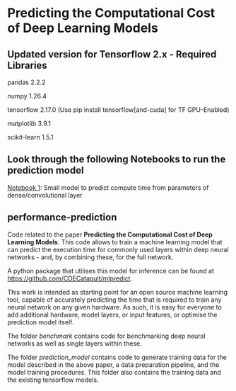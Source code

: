 # Predicting the Computational Cost of Deep Learning Models
## Updated version for Tensorflow 2.x - Required Libraries 
pandas                   2.2.2

numpy                    1.26.4

tensorflow               2.17.0 (Use pip install tensorflow[and-cuda] for TF GPU-Enabled)

matplotlib               3.9.1

scikit-learn             1.5.1


## Look through the following Notebooks to run the prediction model
[Notebook 1](https://github.com/alirezaprl11/ml-performance-prediction/blob/master/prediction_model/notebooks/model_compTime_V2.ipynb): Small model to predict compute time from parameters of dense/convolutional layer 
## performance-prediction
Code related to the paper **Predicting the Computational Cost of Deep Learning Models**. This code allows to train a machine learning model that can predict the execution time for commonly used layers within deep neural networks - and, by combining these, for the full network.

A python package that utilises this model for inference can be found at https://github.com/CDECatapult/mlpredict.

This work is intended as starting point for an open source machine learning tool, capable of accurately predicting the time that is required to train any neural network on any given hardware. As such, it is easy for everyone to add additional hardware, model layers, or input features, or optimise the prediction model itself.

The folder *benchmark* contains code for benchmarking deep neural networks as well as single layers within these.

The folder *prediction_model* contains code to generate training data for the model described in the above paper, a data preparation pipeline, and the model training procedures. This folder also contains the training data and the existing tensorflow models.



